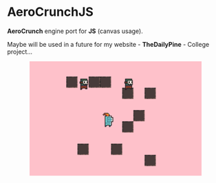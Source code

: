 # AeroCrunchJS
**AeroCrunch** engine port for **JS** (canvas usage).

Maybe will be used in a future for my website -  **TheDailyPine** - College project...
</br>
<p align="center">
  <img src="preview.png" width="400" title="hover text">
</p>
